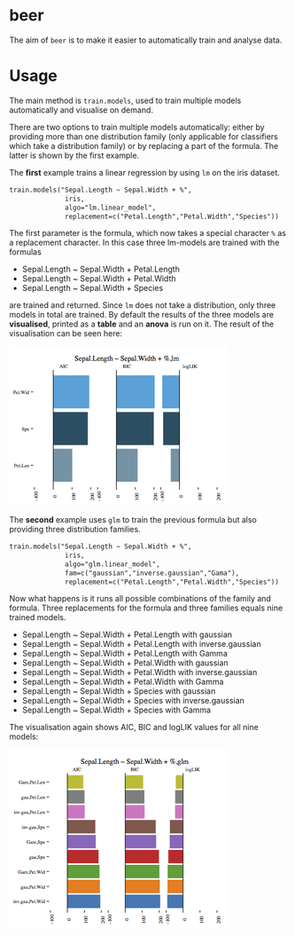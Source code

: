 # beer

The aim of `beer` is to make it easier to automatically train and analyse data. 

# Usage

The main method is ``train.models``, used to train multiple models automatically and visualise on demand.

There are two options to train multiple models automatically: either by providing more than one distribution family (only applicable for classifiers which take a distribution family) or by replacing a part of the formula. The latter is shown by the first example.

The **first** example trains a linear regression by using `lm` on the iris dataset. 

    train.models("Sepal.Length ~ Sepal.Width + %", 
    			  iris, 
    			  algo="lm.linear_model",
    			  replacement=c("Petal.Length","Petal.Width","Species"))

The first parameter is the formula, which now takes a special character `%` as a replacement character. In this case three lm-models are trained with the formulas

* Sepal.Length ~ Sepal.Width + Petal.Length
* Sepal.Length ~ Sepal.Width + Petal.Width
* Sepal.Length ~ Sepal.Width + Species

are trained and returned. Since `lm` does not take a distribution, only three models in total are trained. By default the results of the three models are **visualised**, printed as a **table** and an **anova** is run on it. The result of the visualisation can be seen here:

![d](doc/first-example.png)

The **second** example uses `glm` to train the previous formula but also providing three distribution families.

    train.models("Sepal.Length ~ Sepal.Width + %", 
    			  iris, 
    			  algo="glm.linear_model",
    			  fam=c("gaussian","inverse.gaussian","Gama"), 
    			  replacement=c("Petal.Length","Petal.Width","Species"))
    
Now what happens is it runs all possible combinations of the family and formula. Three replacements for the formula and three families equals nine trained models.

* Sepal.Length ~ Sepal.Width + Petal.Length with gaussian
* Sepal.Length ~ Sepal.Width + Petal.Length with inverse.gaussian
* Sepal.Length ~ Sepal.Width + Petal.Length with Gamma
* Sepal.Length ~ Sepal.Width + Petal.Width with gaussian
* Sepal.Length ~ Sepal.Width + Petal.Width with inverse.gaussian
* Sepal.Length ~ Sepal.Width + Petal.Width with Gamma
* Sepal.Length ~ Sepal.Width + Species with gaussian
* Sepal.Length ~ Sepal.Width + Species with inverse.gaussian
* Sepal.Length ~ Sepal.Width + Species with Gamma

The visualisation again shows AIC, BIC and logLIK values for all nine models:

![d](doc/second-example.png)